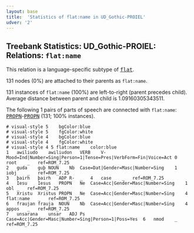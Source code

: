```yaml
---
layout: base
title:  'Statistics of flat:name in UD_Gothic-PROIEL'
udver: '2'
---
```


## Treebank Statistics: UD_Gothic-PROIEL: Relations: `flat:name`

This relation is a language-specific subtype of <tt><a href="got_proiel-dep-flat.html">flat</a></tt>.

131 nodes (0%) are attached to their parents as `flat:name`.

131 instances of `flat:name` (100%) are left-to-right (parent precedes child).
Average distance between parent and child is 1.09160305343511.

The following 1 pairs of parts of speech are connected with `flat:name`: <tt><a href="got_proiel-pos-PROPN.html">PROPN</a></tt>-<tt><a href="got_proiel-pos-PROPN.html">PROPN</a></tt> (131; 100% instances).


~~~ conllu
# visual-style 5	bgColor:blue
# visual-style 5	fgColor:white
# visual-style 4	bgColor:blue
# visual-style 4	fgColor:white
# visual-style 4 5 flat:name	color:blue
1	awiliudo	awiliudon	VERB	V-	Mood=Ind|Number=Sing|Person=1|Tense=Pres|VerbForm=Fin|Voice=Act	0	root	_	ref=ROM_7.25
2	guda	guþ	NOUN	Nb	Case=Dat|Gender=Masc|Number=Sing	1	iobj	_	ref=ROM_7.25
3	þairh	þairh	ADP	R-	_	4	case	_	ref=ROM_7.25
4	Iesu	Iesus	PROPN	Ne	Case=Acc|Gender=Masc|Number=Sing	1	obl	_	ref=ROM_7.25
5	Xristu	Xristus	PROPN	Ne	Case=Acc|Gender=Masc|Number=Sing	4	flat:name	_	ref=ROM_7.25
6	fraujan	frauja	NOUN	Nb	Case=Acc|Gender=Masc|Number=Sing	4	appos	_	ref=ROM_7.25
7	unsarana	unsar	ADJ	Ps	Case=Acc|Gender=Masc|Number=Sing|Person=1|Poss=Yes	6	nmod	_	ref=ROM_7.25

~~~


